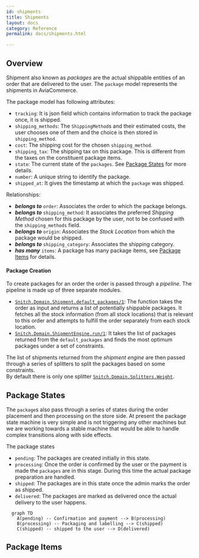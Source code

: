 ```yaml
---
id: shipments
title: Shipments
layout: docs
category: Reference
permalink: docs/shipments.html

---
```


## Overview
Shipment also known as _packages_ are the actual shippable entities of an order that
are delivered to the user. The `package` model represents the shipments in AviaCommerce.

The package model has following attributes:
- `tracking`: It is json field which contains information to track the package once,
    it is shipped.
- `shipping_methods`: The `ShippingMethod`s and their estimated costs, the user chooses one of them
    and the choice is then stored in `shipping_method`.
- `cost`: The shipping cost for the chosen `shipping_method`.
- `shipping_tax`: The shipping tax on this package. This is different from the taxes on the
  constituent package items.
- `state`: The current state of the `packages`. See [Package States][1] for more details.
- `number`: A unique string to identify the package.
- `shipped_at`: It gives the timestamp at which the `package` was shipped.

Relationships:
- **_belongs to_** `order`: Associates the order to which the package belongs.
- **_belongs to_** `shipping_method`: It  associates the preferred _Shipping Method_ chosen for this       package by the user, not to be confused with the `shipping_methods` field.
- **_belongs to_** `origin`: Associates the _Stock Location_ from which the package would
    be shipped.
- **_belongs to_** `shipping_category`: Associates the shipping category.
- **_has many_** `items`: A package has many package items, see [Package Items][2] for details.

#### Package Creation
To create packages for an order the order is passed through a _pipeline_. The pipeline
is made up of three separate modules.
- [`Snitch.Domain.Shipment.default_packages/1`][3]: The function takes the order as input
    and returns a list of potentially shippable packages. It fetches all the stock information (from all stock locations) that is relevant to this order and attempts to fulfill the order separately from each stock location.
- [`Snitch.Domain.ShipmentEngine.run/1`][4]: It takes the list of packages returned from the `default_packages` and finds the most optimum packages under a set of constraints.

The list of shipments returned from the _shipment engine_ are then passed through a series of splitters to split the packages based on some constraints.  
By default there is only one splitter [`Snitch.Domain.Splitters.Weight`][4].

## Package States
The `package`s also pass through a series of states during the order placement and then processing
on the store side.
At present the package state machine is very simple and is not triggering any other machines but we
are working towards a stable machine that would be able to handle complex transitions along with side
effects.

The package states
- `pending`: The packages are created initially in this state.
- `processing`: Once the order is confirmed by the user or the payment is made
   the `packages` are in this stage. During this time the actual package preparation 
   are handled.
- `shipped`: The packages are in this state once the admin marks the order as shipped.
- `delivered`: The packages are marked as delivered once the actual delivery to the user happens.

```mermaid
  graph TD
    A(pending) -- Confirmation and payment --> B(processing)
    B(processing) -- Packaging and labelling --> C(shipped)
    C(shipped) -- shipped to the user --> D(delivered)
```

## Package Items

[1]: /docs/shipments.html#package-states
[2]: /docs/shipments.html#package-items
[3]: https://github.com/aviacommerce/avia/blob/develop/apps/snitch_core/lib/core/domain/shipment.ex
[4]: https://github.com/aviacommerce/avia/blob/develop/apps/snitch_core/lib/core/domain/splitters/weight.ex
